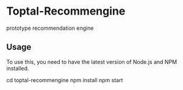 # Toptal-Recommengine

prototype recommendation engine

## Usage

To use this, you need to have the latest version of Node.js and NPM installed.

cd toptal-recommengine
npm install
npm start
```
